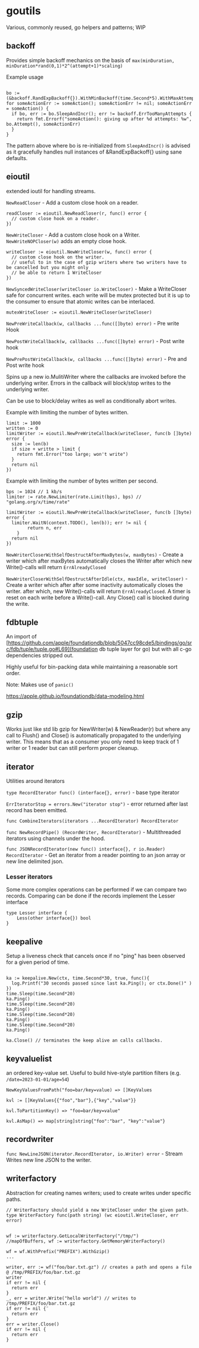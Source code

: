 # goutils
Various, commonly reused, go helpers and patterns; WIP

## backoff

Provides simple backoff mechanics on the basis of `max(minDuration, minDuration*rand(0,1)*2^(attempt+1)*scaling)`

Example usage
```golang

bo := (&backoff.RandExpBackoff{}).WithMinBackoff(time.Second*5).WithMaxAttempts(10)
for someActionErr := someAction(); someActionErr != nil; someActionErr = someAction() {
  if bo, err := bo.SleepAndIncr(); err != backoff.ErrTooManyAttempts {
    return fmt.Errorf("someAction(): giving up after %d attempts: %w", bo.Attempt(), someActionErr)
  }
}

```

The pattern above where bo is re-initialized from `SleepAndIncr()` is advised as it gracefully
handles null instances of &RandExpBackoff{} using sane defaults.


## eioutil

extended ioutil for handling streams.

`NewReadCloser` - Add a custom close hook on a reader.
```golang
readCloser := eioutil.NewReadCloser(r, func() error {
  // custom close hook on a reader.
})

```

`NewWriteCloser` - Add a custom close hook on a Writer. `NewWriteNOPCloser(w)` adds an empty close hook.
```golang
writeCloser := eioutil.NewWriteCloser(w, func() error {
  // custom close hook on the writer.
  // useful to in the case of gzip writers where two writers have to be cancelled but you might only
  // be able to return 1 WriteCloser
})

```

`NewSyncedWriteCloser(writeCloser io.WriteCloser)` - Make a WriteCloser safe for concurrent writes.
each write will be mutex protected but it is up to the consumer to ensure that atomic writes can be
interlaced.

```golang
mutexWriteCloser := eioutil.NewWriteCloser(writeCloser)
```

`NewPreWriteCallback(w, callbacks ...func([]byte) error)` - Pre write Hook

`NewPostWriteCallback(w, callbacks ...func([]byte) error)` - Post write hook

`NewPrePostWriteCallback(w, callbacks ...func([]byte) error)` - Pre and Post write hook

Spins up a new io.MulitiWriter where the callbacks are invoked before the underlying writer. Errors in the callback will block/stop writes to the underlying writer.

Can be use to block/delay writes as well as conditionally abort writes.

Example with limiting the number of bytes written.
```golang
limit := 1000
written := 0
limitWriter := eioutil.NewPreWriteCallback(writeCloser, func(b []byte) error {
  size := len(b)
  if size + writte > limit {
    return fmt.Error("too large; won't write")
  }
  return nil
})
```

Example with limiting the number of bytes written per second.
```golang
bps := 1024 // 1 kb/s
limiter := rate.NewLimiter(rate.Limit(bps), bps) // "golang.org/x/time/rate"

limitWriter := eioutil.NewPreWriteCallback(writeCloser, func(b []byte) error {
  limiter.WaitN(context.TODO(), len(b)); err != nil {
		return n, err
	}
  return nil
})
```


`NewWriterCloserWithSelfDestructAfterMaxBytes(w, maxBytes)` - Create a writer which
after maxBytes automatically closes the Writer after which new Write()-calls will
return `ErrAlreadyClosed`


`NewWriterCloserWithSelfDestructAfterIdle(ctx, maxIdle, writeCloser)` - Create a writer which
after after some inactivity automatically closes the writer. after which, new Write()-calls will
return `ErrAlreadyClosed`. A timer is reset on each write before a Write()-call. Any Close()
call is blocked during the write.

## fdbtuple

An import of [https://github.com/apple/foundationdb/blob/5047cc98cde5/bindings/go/src/fdb/tuple/tuple.go#L69](foundation db tuple layer for go) but with all c-go dependencies stripped out.

Highly useful for bin-packing data while maintaining a reasonable sort order.

Note: Makes use of `panic()`

https://apple.github.io/foundationdb/data-modeling.html

## gzip

Works just like std lib gzip for NewWriter(w) & NewReader(r) but where any call to Flush() and Close() is automatically
propagated to the underlying writer. This means that as a consumer you only need to keep track of 1 writer or 1 reader
but can still perform proper cleanup.

## iterator

Utilities around iterators

`type RecordIterator func() (interface{}, error)` - base type iterator

`ErrIteratorStop = errors.New("iterator stop")` - error returned after last record has been emitted.

`func CombineIterators(iterators ...RecordIterator) RecordIterator`


`func NewRecordPipe() (RecordWriter, RecordIterator)` - Multithreaded iterators using channels under the hood.


`func JSONRecordIterator(new func() interface{}, r io.Reader) RecordIterator` - Get an iterator from a reader pointing to an json array or new line delimited json.


### Lesser iterators

Some more complex operations can be performed if we can compare two records. Comparing can be done if the records implement the Lesser interface

```
type Lesser interface {
	Less(other interface{}) bool
}

```



## keepalive

Setup a liveness check that cancels once if no "ping" has been observed for a given period of time.

```golang

ka := keepalive.New(ctx, time.Second*30, true, func(){
  log.Printf("30 seconds passed since last ka.Ping(); or ctx.Done()" )
})
time.Sleep(time.Second*20)
ka.Ping()
time.Sleep(time.Second*20)
ka.Ping()
time.Sleep(time.Second*20)
ka.Ping()
time.Sleep(time.Second*20)
ka.Ping()

ka.Close() // terminates the keep alive an calls callbacks.

```

## keyvaluelist

an ordered key-value set. Useful to build hive-style partition filters (e.g. `/date=2023-01-01/age=54`)

`NewKeyValuesFromPath("foo=bar/key=value) => []KeyValues`

`kvl := []KeyValues{{"foo","bar"},{"key","value"}}`

`kvl.ToPartitionKey() => "foo=bar/key=value"`

`kvl.AsMap() => map[string]string{"foo":"bar", "key":"value"}`


## recordwriter

`func NewLineJSON(iterator.RecordIterator, io.Writer) error` - Stream Writes new line JSON to the writer.

## writerfactory

Abstraction for creating names writers; used to create writes under specific paths.

```golang
// WriterFactory should yield a new WriteCloser under the given path.
type WriterFactory func(path string) (wc eioutil.WriteCloser, err error)


wf := writerfactory.GetLocalWriterFactory("/tmp/")
//mapOfBuffers, wf := writerfactory.GetMemoryWriterFactory()

wf = wf.WithPrefix("PREFIX").WithGzip()
...

writer, err := wf("foo/bar.txt.gz") // creates a path and opens a file @ /tmp/PREFIX/foo/bar.txt.gz
writer
if err != nil {
  return err
}
_, err = writer.Write("hello world") // writes to /tmp/PREFIX/foo/bar.txt.gz
if err != nil {¨
  return err
}
err = writer.Close()
if err != nil {
  return err
}

```
